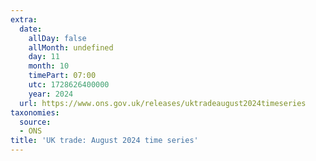 ```yaml
---
extra:
  date:
    allDay: false
    allMonth: undefined
    day: 11
    month: 10
    timePart: 07:00
    utc: 1728626400000
    year: 2024
  url: https://www.ons.gov.uk/releases/uktradeaugust2024timeseries
taxonomies:
  source:
  - ONS
title: 'UK trade: August 2024 time series'
---
```

